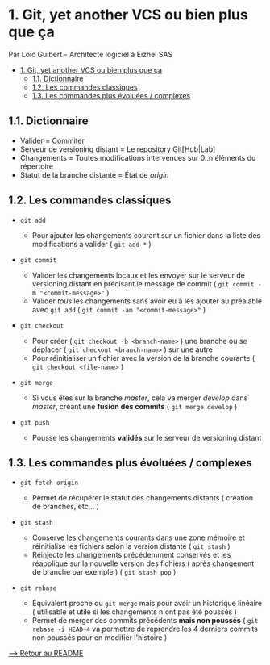 # 1. Git, yet another VCS ou bien plus que ça

Par Loïc Guibert - Architecte logiciel à Eizhel SAS

<!-- TOC -->

- [1. Git, yet another VCS ou bien plus que ça](#1-git-yet-another-vcs-ou-bien-plus-que-ça)
  - [1.1. Dictionnaire](#11-dictionnaire)
  - [1.2. Les commandes classiques](#12-les-commandes-classiques)
  - [1.3. Les commandes plus évoluées / complexes](#13-les-commandes-plus-évoluées--complexes)

<!-- /TOC -->

## 1.1. Dictionnaire

- Valider = Commiter
- Serveur de versioning distant = Le repository Git[Hub|Lab]
- Changements = Toutes modifications intervenues sur 0..n éléments du répertoire
- Statut de la branche distante = État de _origin_

## 1.2. Les commandes classiques

- `git add`
  - Pour ajouter les changements courant sur un fichier dans la liste des modifications à valider ( `git add *` )

- `git commit`
  - Valider les changements locaux et les envoyer sur le serveur de versioning distant en précisant le message de commit ( `git commit -m "<commit-message>"` )
  - Valider _tous_ les changements sans avoir eu à les ajouter au préalable avec `git add` ( `git commit -am "<commit-message>"` )

- `git checkout`
  - Pour créer ( `git checkout -b <branch-name>` ) une branche ou se déplacer ( `git checkout <branch-name>` ) sur une autre
  - Pour réinitialiser un fichier avec la version de la branche courante ( `git checkout <file-name>` )

- `git merge`
  - Si vous êtes sur la branche _master_, cela va merger _develop_ dans _master_, créant une __fusion des commits__ ( `git merge develop` )

- `git push`
  - Pousse les changements __validés__ sur le serveur de versioning distant

## 1.3. Les commandes plus évoluées / complexes

- `git fetch origin`
  - Permet de récupérer le statut des changements distants ( création de branches, etc... )

- `git stash`
  - Conserve les changements courants dans une zone mémoire et réinitialise les fichiers selon la version distante ( `git stash` )
  - Réinjecte les changements précédemment conservés et les réapplique sur la nouvelle version des fichiers ( après changement de branche par exemple ) ( `git stash pop` )

- `git rebase`
  - Équivalent proche du `git merge` mais pour avoir un historique linéaire ( utilisable et utile si les changements n'ont pas été poussés )
  - Permet de merger des commits précédents __mais non poussés__ ( `git rebase -i HEAD~4` va permettre de reprendre les 4 derniers commits non poussés pour en modifier l'histoire )

[--> Retour au README](../README.md)
